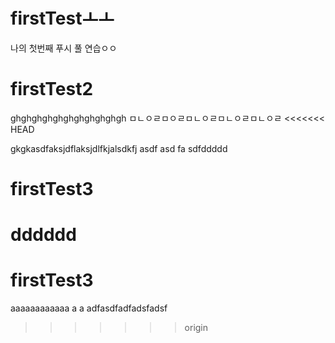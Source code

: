 # firstTestㅗㅗ
나의 첫번째 푸시 풀 연습ㅇㅇ
# firstTest2
ghghghghghghghghghghgh
ㅁㄴㅇㄹㅁㅇㄹㅁㄴㅇㄹㅁㄴㅇㄹㅁㄴㅇㄹ
<<<<<<< HEAD

gkgkasdfaksjdflaksjdlfkjalsdkfj
asdf
asd
fa
sdfddddd
# firstTest3
dddddd
=======
# firstTest3
aaaaaaaaaaaa
a
a
adfasdfadfadsfadsf
>>>>>>> origin
